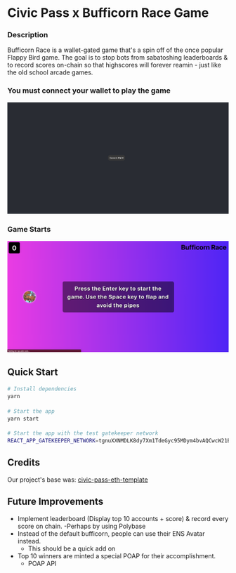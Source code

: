 # Civic Pass x Bufficorn Race Game
### Description
Bufficorn Race is a wallet-gated game that's a spin off of the once popular Flappy Bird game. The goal is to stop bots from sabatoshing leaderboards & to record scores on-chain so that highscores will forever reamin - just like the old school arcade games.

### You must connect your wallet to play the game
![](public/ConnectWallet.png)

### Game Starts
![](public/BufficornRace.png)

## Quick Start

```bash
# Install dependencies
yarn

# Start the app
yarn start

# Start the app with the test gatekeeper network
REACT_APP_GATEKEEPER_NETWORK=tgnuXXNMDLK8dy7Xm1TdeGyc95MDym4bvAQCwcW21Bf yarn start
```
## Credits

Our project's base was: [civic-pass-eth-template](https://github.com/civicteam/civic-pass-eth-template)

## Future Improvements
* Implement leaderboard (Display top 10 accounts + score) & record every score on chain.
  -Perhaps by using Polybase
* Instead of the default bufficorn, people can use their ENS Avatar instead.
  - This should be a quick add on
* Top 10 winners are minted a special POAP for their accomplishment.
  - POAP API
